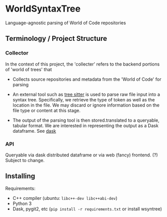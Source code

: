 # WorldSyntaxTree

Language-agnostic parsing of World of Code repositories

## Terminology / Project Structure

### Collector

In the context of this project, the 'collecter' refers to the backend portions of 'world of trees' that

* Collects source repositories and metadata from the 'World of Code' for parsing

* An external tool such as [tree sitter](http://tree-sitter.github.io/tree-sitter/) is used to parse raw file input into a syntax tree. Specifically, we retrieve the type of token as well as the location in the file. We may discard or ignore information based on the file type or content at this stage.

* The output of the parsing tool is then stored.translated to a queryable, tabular format. We are interested in representing the output as a Dask dataframe. See [dask](https://dask.org/)

### API

Queryable via dask distributed dataframe or via web (fancy) frontend. (?) Subject to change.

## Installing

Requirements:

 - C++ compiler (ubuntu: `libc++-dev libc++abi-dev`)
 - Python 3
 - Dask, pygit2, etc (`pip install -r requirements.txt` or install wsyntree)
